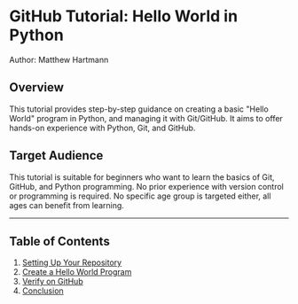 # GitHub Tutorial: Hello World in Python

Author: Matthew Hartmann

## Overview

This tutorial provides step-by-step guidance on creating a basic "Hello World" program in Python, and managing it with Git/GitHub. It aims to offer hands-on experience with Python, Git, and GitHub.

## Target Audience

This tutorial is suitable for beginners who want to learn the basics of Git, GitHub, and Python programming. No prior experience with version control or programming is required. No specific age group is targeted either, all ages can benefit from learning.

---

## Table of Contents

1. [Setting Up Your Repository](setting-up-your-repository.md)
2. [Create a Hello World Program](create-a-hello-world-program.md)
3. [Verify on GitHub](verify-on-github.md)
4. [Conclusion](conclusion.md)
